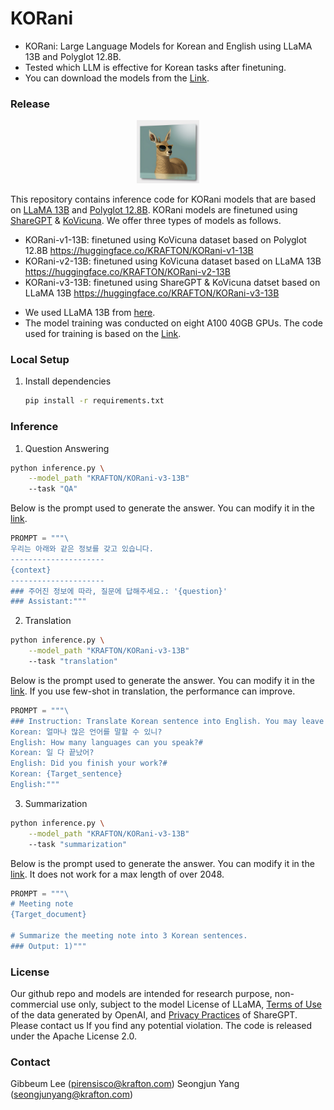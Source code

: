 # KORani

- KORani: Large Language Models for Korean and English using LLaMA 13B and Polyglot 12.8B.
- Tested which LLM is effective for Korean tasks after finetuning.
- You can download the models from the [Link](https://huggingface.co/KRAFTON).

### Release
<p align="center">
<a href=""><img src="assets/KORani.png" width="20%"></a>
</p>
 
This repository contains inference code for KORani models that are based on [LLaMA 13B](https://arxiv.org/abs/2302.13971v1) and [Polyglot 12.8B](https://huggingface.co/EleutherAI/polyglot-ko-12.8b).
KORani models are finetuned using [ShareGPT](https://huggingface.co/datasets/anon8231489123/ShareGPT_Vicuna_unfiltered/tree/main) & [KoVicuna](https://github.com/melodysdreamj/KoVicuna).
We offer three types of models as follows.
- KORani-v1-13B: finetuned using KoVicuna dataset based on Polyglot 12.8B <https://huggingface.co/KRAFTON/KORani-v1-13B>
- KORani-v2-13B: finetuned using KoVicuna dataset based on LLaMA 13B <https://huggingface.co/KRAFTON/KORani-v2-13B>
- KORani-v3-13B: finetuned using ShareGPT & KoVicuna datset based on LLaMA 13B <https://huggingface.co/KRAFTON/KORani-v3-13B>

* We used LLaMA 13B from [here](https://huggingface.co/decapoda-research/llama-13b-hf).
* The model training was conducted on eight A100 40GB GPUs. The code used for training is based on the [Link](https://github.com/lm-sys/FastChat).

### Local Setup

1. Install dependencies
   ```bash
   pip install -r requirements.txt
   ```

### Inference

1. Question Answering

```bash
python inference.py \
    --model_path "KRAFTON/KORani-v3-13B"
    --task "QA"
```

Below is the prompt used to generate the answer. You can modify it in the [link](prompts/QA.txt).

```python
PROMPT = """\
우리는 아래와 같은 정보를 갖고 있습니다.
---------------------
{context}
---------------------
### 주어진 정보에 따라, 질문에 답해주세요.: '{question}'
### Assistant:"""
```

2. Translation

```bash
python inference.py \
    --model_path "KRAFTON/KORani-v3-13B"
    --task "translation"
```

Below is the prompt used to generate the answer. You can modify it in the [link](prompts/translation.txt). If you use few-shot in translation, the performance can improve.

```python
PROMPT = """\
### Instruction: Translate Korean sentence into English. You may leave specific names as they are.
Korean: 얼마나 많은 언어를 말할 수 있니?
English: How many languages can you speak?#
Korean: 일 다 끝났어?
English: Did you finish your work?#
Korean: {Target_sentence} 
English:"""
```

3. Summarization

```bash
python inference.py \
    --model_path "KRAFTON/KORani-v3-13B"
    --task "summarization"
```

Below is the prompt used to generate the answer. You can modify it in the [link](prompts/summarization.txt). It does not work for a max length of over 2048.

```python
PROMPT = """\
# Meeting note
{Target_document}

# Summarize the meeting note into 3 Korean sentences.
### Output: 1)"""
```

### License
Our github repo and models are intended for research purpose, non-commercial use only, subject to the model License of LLaMA, [Terms of Use](https://openai.com/policies/terms-of-use) of the data generated by OpenAI, and [Privacy Practices](https://chrome.google.com/webstore/detail/sharegpt-share-your-chatg/daiacboceoaocpibfodeljbdfacokfjb) of ShareGPT. Please contact us If you find any potential violation.
The code is released under the Apache License 2.0.

### Contact
Gibbeum Lee (pirensisco@krafton.com)
Seongjun Yang (seongjunyang@krafton.com)